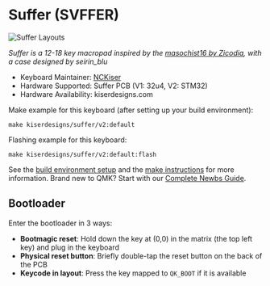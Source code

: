 # Suffer (SVFFER)

![Suffer Layouts](https://i.imgur.com/fPsC2Uj.jpeg)

*Suffer is a 12-18 key macropad inspired by the [masochist16 by Zicodia](https://github.com/Z1codia/masochist16), with a case designed by seirin_blu*
* Keyboard Maintainer: [NCKiser](https://github.com/NCKiser)
* Hardware Supported: Suffer PCB (V1: 32u4, V2: STM32)
* Hardware Availability: kiserdesigns.com

Make example for this keyboard (after setting up your build environment):

    make kiserdesigns/suffer/v2:default

Flashing example for this keyboard:

    make kiserdesigns/suffer/v2:default:flash
    
See the [build environment setup](https://docs.qmk.fm/#/getting_started_build_tools) and the [make instructions](https://docs.qmk.fm/#/getting_started_make_guide) for more information. Brand new to QMK? Start with our [Complete Newbs Guide](https://docs.qmk.fm/#/newbs).
## Bootloader
Enter the bootloader in 3 ways:
* **Bootmagic reset**: Hold down the key at (0,0) in the matrix (the top left key) and plug in the keyboard
* **Physical reset button**: Briefly double-tap the reset button on the back of the PCB
* **Keycode in layout**: Press the key mapped to `QK_BOOT` if it is available
